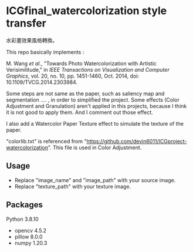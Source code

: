 # ICGfinal_watercolorization style transfer

水彩畫效果風格轉換。

This repo basically implements :

M. Wang *et al*., "Towards Photo Watercolorization with Artistic Verisimilitude," in *IEEE Transactions on Visualization and Computer Graphics*, vol. 20, no. 10, pp. 1451-1460, Oct. 2014, doi: 10.1109/TVCG.2014.2303984.

Some steps are not same as the paper, such as saliency map and segmentation .... , in order to simplified the project. Some effects (Color Adjustment and Granulation) aren't applied in this projects, because I think it is not good to apply them.  And I comment out those effect.

I also add a Watercolor Paper Texture effect to simulate the texture of the paper. 

"colorlib.txt" is referenced from "https://github.com/devin6011/ICGproject-watercolorization". This file is used in Color Adjustment.

## Usage
* Replace "image_name" and "image_path" with your source image.
* Replace "texture_path" with your texture image.

## Packages
Python 3.8.10

* opencv                    4.5.2
* pillow                    8.0.0
* numpy                     1.20.3





